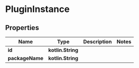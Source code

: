 
# PluginInstance

## Properties
Name | Type | Description | Notes
------------ | ------------- | ------------- | -------------
**id** | **kotlin.String** |  | 
**packageName** | **kotlin.String** |  | 




